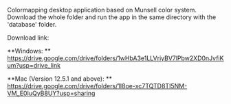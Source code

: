 Colormapping desktop application based on Munsell color system. Download the whole folder and run the app in the same directory with the 'database' folder.

Download link:

**Windows: **
https://drive.google.com/drive/folders/1wHbA3e1LLVriyBV7lPbw2XD0nJvfiKum?usp=drive_link

**Mac (Version 12.5.1 and above): **
https://drive.google.com/drive/folders/1I8oe-xc7TQTD8TI5NM-VM_E0IuQyB8UY?usp=sharing
